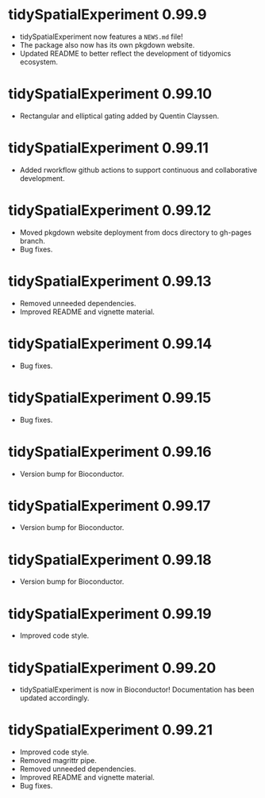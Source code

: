 # tidySpatialExperiment 0.99.9

* tidySpatialExperiment now features a `NEWS.md` file!
* The package also now has its own pkgdown website.
* Updated README to better reflect the development of tidyomics ecosystem. 

# tidySpatialExperiment 0.99.10

* Rectangular and elliptical gating added by Quentin Clayssen.

# tidySpatialExperiment 0.99.11

* Added rworkflow github actions to support continuous and collaborative development. 

# tidySpatialExperiment 0.99.12

* Moved pkgdown website deployment from docs directory to gh-pages branch.
* Bug fixes.

# tidySpatialExperiment 0.99.13

* Removed unneeded dependencies. 
* Improved README and vignette material.

# tidySpatialExperiment 0.99.14

* Bug fixes.

# tidySpatialExperiment 0.99.15

* Bug fixes.

# tidySpatialExperiment 0.99.16

* Version bump for Bioconductor.

# tidySpatialExperiment 0.99.17

* Version bump for Bioconductor.

# tidySpatialExperiment 0.99.18

* Version bump for Bioconductor.

# tidySpatialExperiment 0.99.19

* Improved code style.

# tidySpatialExperiment 0.99.20

* tidySpatialExperiment is now in Bioconductor! Documentation has been updated accordingly. 

# tidySpatialExperiment 0.99.21

* Improved code style.
* Removed magrittr pipe. 
* Removed unneeded dependencies. 
* Improved README and vignette material.
* Bug fixes.
